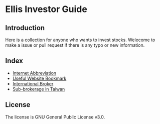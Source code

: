 # Ellis Investor Guide
## Introduction
Here is a collection for anyone who wants to invest stocks. Welecome to make a issue or pull request if there is any typo or new information.
## Index
- [Internet Abbreviation](Abbreviation.md)
- [Useful Website Bookmark](Bookmark.md)
- [International Broker](International-broker.md)
- [Sub-brokerage in Taiwan](Sub-brokerage-Taiwan.md)
## License
The license is GNU General Public License v3.0.
